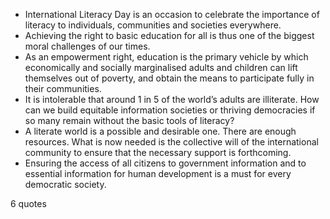  - International Literacy Day is an occasion to celebrate the importance of literacy to individuals, communities and societies everywhere.
 - Achieving the right to basic education for all is thus one of the biggest moral challenges of our times.
 - As an empowerment right, education is the primary vehicle by which economically and socially marginalised adults and children can lift themselves out of poverty, and obtain the means to participate fully in their communities.
 - It is intolerable that around 1 in 5 of the world’s adults are illiterate. How can we build equitable information societies or thriving democracies if so many remain without the basic tools of literacy?
 - A literate world is a possible and desirable one. There are enough resources. What is now needed is the collective will of the international community to ensure that the necessary support is forthcoming.
 - Ensuring the access of all citizens to government information and to essential information for human development is a must for every democratic society.

6 quotes